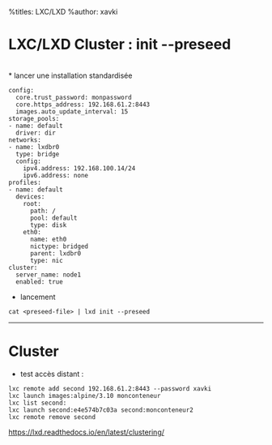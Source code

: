 %titles: LXC/LXD
%author: xavki

# LXC/LXD Cluster : init --preseed

<br>
* lancer une installation standardisée

```
config:
  core.trust_password: monpassword
  core.https_address: 192.168.61.2:8443
  images.auto_update_interval: 15
storage_pools:
- name: default
  driver: dir
networks:
- name: lxdbr0
  type: bridge
  config:
    ipv4.address: 192.168.100.14/24
    ipv6.address: none
profiles:
- name: default
  devices:
    root:
      path: /
      pool: default
      type: disk
    eth0:
      name: eth0
      nictype: bridged
      parent: lxdbr0
      type: nic
cluster:
  server_name: node1
  enabled: true
```

* lancement

```
cat <preseed-file> | lxd init --preseed
```

-----------------------------------------------------------------

# Cluster

* test accès distant : 

```
lxc remote add second 192.168.61.2:8443 --password xavki
lxc launch images:alpine/3.10 monconteneur
lxc list second:
lxc launch second:e4e574b7c03a second:monconteneur2
lxc remote remove second
```

https://lxd.readthedocs.io/en/latest/clustering/
